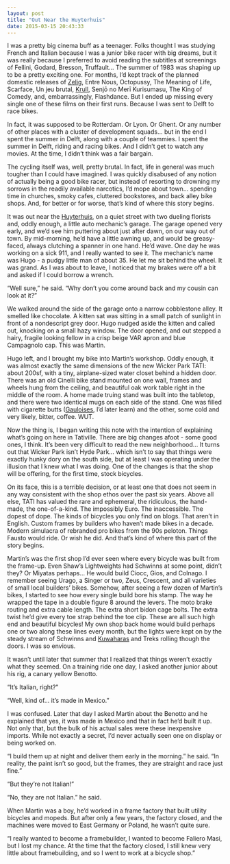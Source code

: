```yaml
---
layout: post
title: "Out Near the Huyterhuis"
date: 2015-03-15 20:43:33
---
```


I was a pretty big cinema buff as a teenager. Folks thought I was studying French and Italian because I was a junior bike racer with big dreams, but it was really because I preferred to avoid reading the subtitles at screenings of Fellini, Godard, Bresson, Truffault… The summer of 1983 was shaping up to be a pretty exciting one. For months, I’d kept track of the planned domestic releases of [Zelig](http://www.youtube.com/watch?v=agkCEOHQVgg), Entre Nous, Octopussy, The Meaning of Life, Scarface, Un jeu brutal, [Krull](http://1.bp.blogspot.com/-ULEieUSr-PQ/TaX2YZfI0nI/AAAAAAAAAIQ/5vf69t_V0Co/s1600/krull.jpg), Senjō no Merī Kurisumasu, The King of Comedy, and, embarrassingly, Flashdance. But I ended up missing every single one of these films on their first runs. Because I was sent to Delft to race bikes.

In fact, it was supposed to be Rotterdam. Or Lyon. Or Ghent. Or any number of other places with a cluster of development squads… but in the end I spent the summer in Delft, along with a couple of teammies. I spent the summer in Delft, riding and racing bikes. And I didn’t get to watch any movies. At the time, I didn’t think was a fair bargain.

The cycling itself was, well, pretty brutal. In fact, life in general was much tougher than I could have imagined. I was quickly disabused of any notion of actually being a good bike racer, but instead of resorting to drowning my sorrows in the readily available narcotics, I’d mope about town… spending time in churches, smoky cafes, cluttered bookstores, and back alley bike shops. And, for better or for worse, that’s kind of where this story begins.

It was out near the [Huyterhuis](http://janaaroundtheworld.blogspot.com/2011/09/about-gemeenlandshuis-delfland-de.html), on a quiet street with two dueling florists and, oddly enough, a little auto mechanic’s garage. The garage opened very early, and we’d see him puttering about just after dawn, on our way out of town. By mid-morning, he’d have a little awning up, and would be greasy-faced, always clutching a spanner in one hand. He’d wave. One day he was working on a sick 911, and I really wanted to see it. The mechanic’s name was Hugo - a pudgy little man of about 35\. He let me sit behind the wheel. It was grand. As I was about to leave, I noticed that my brakes were off a bit and asked if I could borrow a wrench.

“Well sure,” he said. “Why don’t you come around back and my cousin can look at it?”

We walked around the side of the garage onto a narrow cobblestone alley. It smelled like chocolate. A kitten sat was sitting in a small patch of sunlight in front of a nondescript grey door. Hugo nudged aside the kitten and called out, knocking on a small hazy window. The door opened, and out stepped a hairy, fragile looking fellow in a crisp beige VAR apron and blue Campagnolo cap. This was Martin.

Hugo left, and I brought my bike into Martin’s workshop. Oddly enough, it was almost exactly the same dimensions of the new Wicker Park TATI: about 200sf, with a tiny, airplane-sized water closet behind a hidden door. There was an old Cinelli bike stand mounted on one wall, frames and wheels hung from the ceiling, and beautiful oak work table right in the middle of the room. A home made truing stand was built into the tabletop, and there were two identical mugs on each side of the stand. One was filled with cigarette butts ([Gauloises](http://www.flickr.com/photos/harald-haefker/7534919560/), I’d later learn) and the other, some cold and very likely, bitter, coffee. WUT.

Now the thing is, I began writing this note with the intention of explaining what’s going on here in Tativille. There are big changes afoot - some good ones, I think. It’s been very difficult to read the new neighborhood… It turns out that Wicker Park isn’t Hyde Park… which isn’t to say that things were exactly hunky dory on the south side, but at least I was operating under the illusion that I knew what I was doing. One of the changes is that the shop will be offering, for the first time, stock bicycles.

On its face, this is a terrible decision, or at least one that does not seem in any way consistent with the shop ethos over the past six years. Above all else, TATI has valued the rare and ephemeral, the ridiculous, the hand-made, the one-of-a-kind. The impossibly Euro. The inaccessible. The dopest of dope. The kinds of bicycles you only find on blogs. That aren’t in English. Custom frames by builders who haven’t made bikes in a decade. Modern simulacra of rebranded pro bikes from the 90s peloton. Things Fausto would ride. Or wish he did. And that’s kind of where this part of the story begins.

Martin’s was the first shop I’d ever seen where every bicycle was built from the frame-up. Even Shaw’s Lightweights had Schwinns at some point, didn’t they? Or Miyatas perhaps… He would build Ciocc, Gios, and Colnago. I remember seeing Urago, a Singer or two, Zeus, Crescent, and all varieties of small local builders’ bikes. Somehow, after seeing a few dozen of Martin’s bikes, I started to see how every single build bore his stamp. The way he wrapped the tape in a double figure 8 around the levers. The moto brake routing and extra cable length. The extra short bidon cage bolts. The extra twist he’d give every toe strap behind the toe clip. These are all such high end and beautiful bicycles! My own shop back home would build perhaps one or two along these lines every month, but the lights were kept on by the steady stream of Schwinns and [Kuwaharas](http://www.boutiquecycles.com/media/images/uploads/bikes/0013_kuwahara.jpg) and Treks rolling though the doors. I was so envious.

It wasn’t until later that summer that I realized that things weren’t exactly what they seemed. On a training ride one day, I asked another junior about his rig, a canary yellow Benotto.

“It’s Italian, right?”

“Well, kind of… it’s made in Mexico.”

I was confused. Later that day I asked Martin about the Benotto and he explained that yes, it was made in Mexico and that in fact he’d built it up. Not only that, but the bulk of his actual sales were these inexpensive imports. While not exactly a secret, I’d never actually seen one on display or being worked on.

“I build them up at night and deliver them early in the morning.” he said. “In reality, the paint isn’t so good, but the frames, they are straight and race just fine.”

“But they’re not Italian!”

“No, they are not Italian.” he said.

When Martin was a boy, he’d worked in a frame factory that built utility bicycles and mopeds. But after only a few years, the factory closed, and the machines were moved to East Germany or Poland, he wasn’t quite sure.

“I really wanted to become a framebuilder, I wanted to become Faliero Masi, but I lost my chance. At the time that the factory closed, I still knew very little about framebuilding, and so I went to work at a bicycle shop.”

